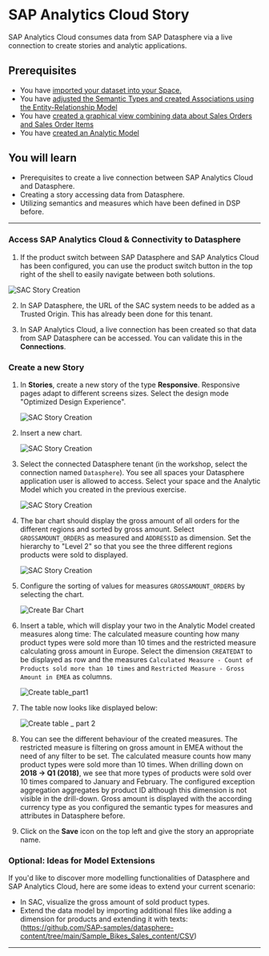 # SAP Analytics Cloud Story

SAP Analytics Cloud consumes data from SAP Datasphere via a live connection to create stories and analytic applications. 
## Prerequisites
 - You have [imported your dataset into your Space.](../dsp_modeling_1-import-dataset/dsp_modeling_1-import-dataset.md)
 - You have [adjusted the Semantic Types and created Associations using the Entity-Relationship Model](../dsp_modeling_2-create-relationships/dsp_modeling_2-create-relationships.md)
 - You have [created a graphical view combining data about Sales Orders and Sales Order Items](../dsp_modeling_3-create-graphical-view/dsp_modeling_3-create-graphical-view.md)
 - You have [created an Analytic Model](../dsp_modeling_4-create-analytic-model/dsp_modeling_4-create-analytic-model.md)

## You will learn
  - Prerequisites to create a live connection between SAP Analytics Cloud and Datasphere.
  - Creating a story accessing data from Datasphere.
  - Utilizing semantics and measures which have been defined in DSP before.

---

### Access SAP Analytics Cloud & Connectivity to Datasphere
1. If the product switch between SAP Datasphere and SAP Analytics Cloud has been configured, you can use the product switch button in the top right of the shell to easily navigate between both solutions. 

  ![SAC Story Creation](./images-dsp_modeling_5-create-sac-story/DS_SAC_Switch.png)

2. In SAP Datasphere, the URL of the SAC system needs to be added as a Trusted Origin. This has already been done for this tenant.

2. In SAP Analytics Cloud, a live connection has been created so that data from SAP Datasphere can be accessed. You can validate this in the **Connections**.


### Create a new Story
1. In **Stories**, create a new story of the type **Responsive**. Responsive pages adapt to different screens sizes. Select the design mode "Optimized Design Experience". 

    ![SAC Story Creation](./images-dsp_modeling_5-create-sac-story/DS_SAC_StoryCreation.png)

2.  Insert a new chart.

    ![SAC Story Creation](./images-dsp_modeling_5-create-sac-story/DS_SAC_InsertChart.png)

3. Select the connected Datasphere tenant (in the workshop, select the connection named `Datasphere`). You see all spaces your Datasphere application user is allowed to access. Select your space and the Analytic Model which you created in the previous exercise.

    ![SAC Story Creation](./images-dsp_modeling_5-create-sac-story/DS_SAC_SelectModel.png)

 4. The bar chart should display the gross amount of all orders for the different regions and sorted by gross amount. Select `GROSSAMOUNT_ORDERS` as measured and `ADDRESSID` as dimension. Set the hierarchy to "Level 2" so that you see the three different regions products were sold to displayed.

    ![SAC Story Creation](./images-dsp_modeling_5-create-sac-story/DS_SAC_HierarchyLevel.png)

 5. Configure the sorting of values for measures `GROSSAMOUNT_ORDERS` by selecting the chart.  

    ![Create Bar Chart](./images-dsp_modeling_5-create-sac-story/DS_GrossamountPerRegion.png)
 
6. Insert a table, which will display your two in the Analytic Model created measures along time: The calculated measure counting how many product types were sold more than 10 times and the restricted measure calculating gross amount in Europe. Select the dimension `CREATEDAT` to be displayed as row and the measures `Calculated Measure - Count of Products sold more than 10 times` and `Restricted Measure - Gross Amount in EMEA` as columns.

    ![Create table_part1](./images-dsp_modeling_5-create-sac-story/DS_SAC_Table_Config.png)

7. The table now looks like displayed below:

    ![Create table _ part 2](./images-dsp_modeling_5-create-sac-story/DS_SAC_Table.png)

7. You can see the different behaviour of the created measures. The restricted measure is filtering on gross amount in EMEA without the need of any filter to be set. 
The calculated measure counts how many product types were sold more than 10 times. When drilling down on **2018 -> Q1 (2018)**, we see that more types of products were sold over 10 times compared to January and February. The configured exception aggregation aggregates by product ID although this dimension is not visible in the drill-down.
Gross amount is displayed with the according currency type as you configured the semantic types for measures and attributes in Datasphere before.

8. Click on the **Save** icon on the top left and give the story an appropriate name.

### Optional: Ideas for Model Extensions
If you'd like to discover more modelling functionalities of Datasphere and SAP Analytics Cloud, here are some ideas to extend your current scenario:
- In SAC, visualize the gross amount of sold product types.
- Extend the data model by importing additional  files like adding a dimension for products and extending it with texts: (https://github.com/SAP-samples/datasphere-content/tree/main/Sample_Bikes_Sales_content/CSV)


---
